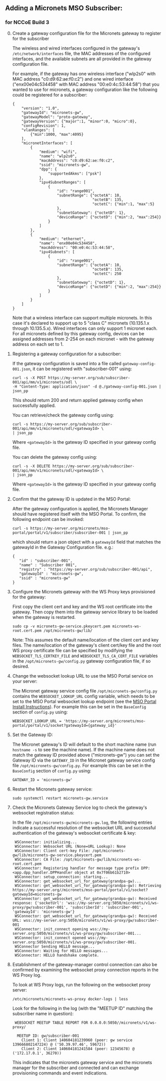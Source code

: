 ## Adding a Micronets MSO Subscriber:

### for NCCoE Build 3

0. Create a gateway configuration file for the Micronets gateway to register
   for the subscriber

    The wireless and wired interfaces configured in the gateway's `/etc/network/interfaces`
    file, the MAC addresses of the configured interfaces, and the available subnets are all 
    provided in the gateway configuration file. 
    
    For example, if the gateway has one wireless interface ("wlp2s0" with MAC address 
    "c0:d9:62:ae:f0:c2") and one wired interface ("enx00e04c534458" with MAC address 
    "00:e0:4c:53:44:58") that you wanted to use for micronets, a gateway configuration 
    like the following could be registered for a subscriber:
    
    ```
    {
        "version": "1.0",
        "gatewayId": "micronets-gw",
        "gatewayModel": "proto-gateway",
        "gatewayVersion": {"major":1, "minor":0, "micro":0},
        "configRevision": 1,
        "vlanRanges": [
            {"min":1000, "max":4095}
        ],
        "micronetInterfaces": [
            {
                "medium": "wifi",
                "name": "wlp2s0",
                "macAddress": "c0:d9:62:ae:f0:c2",
                "ssid": "micronets-gw",
                "dpp": {
                    "supportedAkms": ["psk"]
                },
                "ipv4SubnetRanges": [
                    {
                        "id": "range001",
                        "subnetRange": {"octetA": 10,
                                        "octetB": 135,
                                        "octetC": {"min":1, "max":5}
                        },
                        "subnetGateway": {"octetD": 1},
                        "deviceRange": {"octetD": {"min":2, "max":254}}
                    }
                ]
            },
            {
                "medium": "ethernet",
                "name": "enx00e04c534458",
                "macAddress": "00:e0:4c:53:44:58",
                "ipv4Subnets": [
                    {
                        "id": "range001",
                        "subnetRange": {"octetA": 10,
                                        "octetB": 135,
                                        "octetC": 250
                        },
                        "subnetGateway": {"octetD": 1},
                        "deviceRange": {"octetD": {"min":2, "max":254}}
                    }
                ]
            }
        ]
    }
    ``` 
    
    Note that a wireless interface can support multiple micronets. In this case
    it's declared to support up to 5 "class C" micronets (10.135.1.x through 10.135.5.x).
    Wired interfaces can only support 1 micronet each. For all micronets defined by
    this gateway config, devices can be assigned addresses from 2-254 on each 
    micronet - with the gateway address on each set to 1.

0. Registering a gateway configuration for a subscriber:

    If the gateway configuration is saved into a file called `gateway-config-001.json`,
    it can be registered with "subscriber-001" using:
    
    ```
    curl -s -X POST https://my-server.org/sub/subscriber-001/api/mm/v1/micronets/odl \
    -H "Content-Type: application/json" -d @./gateway-config-001.json | json_pp
    ```

    This should return 200 and return applied gateway config when successfully applied.

    You can retrieve/check the gateway config using:
    
    ```
    curl -s https://my-server.org/sub/subscriber-001/api/mm/v1/micronets/odl/<gatewayId> \
    | json_pp
    ```

    Where `<gatewayId>` is the gateway ID specified in your gateway config file.

    You can delete the gateway config using:
 
    ```
    curl -s -X DELETE https://my-server.org/sub/subscriber-001/api/mm/v1/micronets/odl/<gatewayId> \
    | json_pp
    ```

    Where `<gatewayId>` is the gateway ID specified in your gateway config file.
    
    
0. Confirm that the gateway ID is updated in the MSO Portal:

   After the gateway configuration is applied, the Micronets Manager should have
   registered itself with the MSO Portal. To confirm, the following endpoint can 
   be invoked:
   
   ``` 
   curl -s https://my-server.org/micronets/mso-portal/portal/v1/subscriber/subscriber-001 | json_pp
   ```
   
   which should return a json object with a `gatewayId` field that matches the gatewayId
   in the Gateway Configuration file. e.g.:

    ```
    {
       "id" : "subscriber-001",
       "name" : "Subscriber 001",
       "registry" : "https://my-server.org/sub/subscriber-001/api",
       "gatewayId" : "micronets-gw",
       "ssid" : "micronets-gw"
    }
    ```

0. Configure the Micronets gateway with the WS Proxy keys provisioned for the gateway:

   First copy the client cert and key and the WS root certificate into the gateway. 
   Then copy them into the gateway service library to be loaded when the gateway is
   restarted.

   ```
   sudo cp -v micronets-gw-service.pkeycert.pem micronets-ws-root.cert.pem /opt/micronets-gw/lib/
   ```
   
   Note: This assumes the default name/location of the client cert and key files.
   The name/location of the gateway's client cert/key file and the root WS proxy 
   certificate file can be specified by modifying the `WEBSOCKET_TLS_CERTKEY_FILE` and
   `WEBSOCKET_TLS_CA_CERT_FILE` variables in the `/opt/micronets-gw/config.py` gateway 
   configuration file, if so desired.

0. Change the websocket lookup URL to use the MSO Portal service on your server:

   The Micronet gateway service config file `/opt/micronets-gw/config.py` contains
   the `WEBSOCKET_LOOKUP_URL` config variable, which needs to be set to the MSO Portal
   websocket lookup endpoint (see the [MSO Portal Install Instructions](../install/mso-portal.md)). 
   For example this can be set in the `BaseConfig` section of `config.py` using:
   
   ```
   WEBSOCKET_LOOKUP_URL = 'https://my-server.org/micronets/mso-portal/portal/v1/socket?gatewayId={gateway_id}'
   ```

0. Set the Gateway ID:

   The Micronet gateway's ID will default to the short machine name (run `hostname -s`
   to see the machine name). If the machine name does not
   match the gateway ID provided above ("micronets-gw") you can set the Gateway ID via the
   `GATEWAY_ID` in the Micronet gateway service config file `/opt/micronets-gw/config.py`.
   For example this can be set in the `BaseConfig` section of `config.py` using:

   ```
   GATEWAY_ID = 'micronets-gw'
   ```

0. Restart the Micronets gateway service:

   ```
   sudo systemctl restart micronets-gw.service 
   ```

0. Check the Micronets Gateway Service log to check the gateway's websocket registration status:

   In the file `/opt/micronets-gw/micronets-gw.log`, the following entries indicate a successful
   resolution of the websocket URL and successful authentication of the gateway's websocket
   certificate & key:

   ```
    WSConnector: initializing...
    WSConnector: Websocket URL (None=URL Lookup): None
    WSConnector: Client cert-key File: /opt/micronets-gw/lib/micronets-gw-service.pkeycert.pem
    WSConnector: CA File: /opt/micronets-gw/lib/micronets-ws-root.cert.pem
    WSConnector: Registering handler for message type prefix DPP: <app.dpp_handler.DPPHandler object at 0x7f06b61b2710>
    WSConnector: setup_connection: starting...
    WSConnector: get_websocket_url_for_gateway(grandpa-gw)...
    WSConnector: get_websocket_url_for_gateway(grandpa-gw): Retrieving https://my-server.org//micronets/mso-portal/portal/v1/socket?gatewayId=micronets-gw
    WSConnector: get_websocket_url_for_gateway(grandpa-gw): Received response: {'socketUrl': 'wss://my-server.org:5050/micronets/v1/ws-proxy/gw/subscriber-001', 'subscriberId': 'subscriber-001', 'gatewayId': 'micronets-gw'}
    WSConnector: get_websocket_url_for_gateway(grandpa-gw): Received URL: wss://my-server.org:5050/micronets/v1/ws-proxy/gw/subscriber-001
    WSConnector: init_connect opening wss://my-server.org:5050/micronets/v1/ws-proxy/gw/subscriber-001...
    WSConnector: init_connect opened wss://my-server.org:5050/micronets/v1/ws-proxy/gw/subscriber-001.
    WSConnector Sending HELLO message...
    WSConnector: Waiting for HELLO messages...
    WSConnector: HELLO handshake complete.

   ```
   
0. Establishment of the gateway-manager control connection can also be confirmed by examining
   the websocket proxy connection reports in the WS Proxy log.
   
   To look at WS Proxy logs, run the following on the websocket proxy server:
   
   ```
   /etc/micronets/micronets-ws-proxy docker-logs | less   
   ```
   
   Look for the following in the log (with the "MEETUP ID" matching the subscriber name in question):
   
   ```
    WEBSOCKET MEETUP TABLE REPORT FOR 0.0.0.0:5050//micronets/v1/ws-proxy/
    
     MEETUP ID: gw/subscriber-001
       Client 1: Client 140604181239960 (peer: gw service 139666802147224) @ ('50.39.97.46', 59672))
       Client 2: Client 140604181241584 (peer: 12345678) @ ('172.17.0.1', 36270))
   ```

   This indicates that the micronets gateway service and the micronets manager for the subscriber 
   and connected and can exchange provisioning commands and event indications.
   